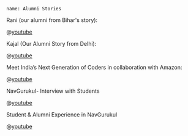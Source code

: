 ```ngMeta
name: Alumni Stories
```

Rani (our alumni from Bihar's story):

@[youtube](XJ6hcfkSDkw)

Kajal (Our Alumni Story from Delhi):

@[youtube](o3mXHf7LWiw)
 
Meet India’s Next Generation of Coders in collaboration with Amazon:

@[youtube](5_G_Q4rSiUU)

NavGurukul- Interview with Students

@[youtube](27iEQ3UxboQ)

Student & Alumni Experience in NavGurukul

@[youtube](vuSwndj5cbs)
